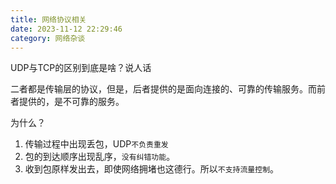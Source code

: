 ```yaml
---
title: 网络协议相关
date: 2023-11-12 22:29:46
category: 网络杂谈
---
```


UDP与TCP的区别到底是啥？说人话

二者都是传输层的协议，但是，后者提供的是面向连接的、可靠的传输服务。而前者提供的，是不可靠的服务。

为什么？
1. 传输过程中出现丢包，UDP`不负责重发`
2. 包的到达顺序出现乱序，`没有纠错功能`。
3. 收到包原样发出去，即使网络拥堵也这德行。所以`不支持流量控制`。
